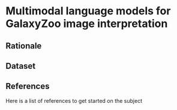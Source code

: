 # Multimodal language models for GalaxyZoo image interpretation

## Rationale

## Dataset

## References

Here is a list of references to get started on the subject